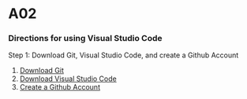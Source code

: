 # A02
### Directions for using Visual Studio Code
Step 1: Download Git, Visual Studio Code, and create a Github Account
1. [Download Git](https://git-scm.com/downloads)
2. [Download Visual Studio Code](https://code.visualstudio.com/)
3. [Create a Github Account](https://github.com/)


